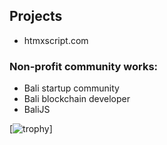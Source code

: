## Projects

* htmxscript.com

### Non-profit community works:

* Bali startup community
* Bali blockchain developer
* BaliJS

[![trophy](https://github-profile-trophy.vercel.app/?username=adisetiawan&theme=gruvbox)]
